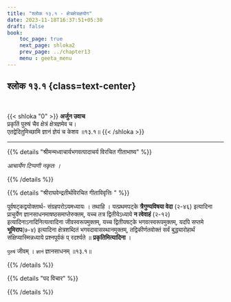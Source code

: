 ```yaml
---
title: "श्लोक १३.१ - क्षेत्रक्षेत्रज्ञयोग"
date: 2023-11-18T16:37:51+05:30
draft: false
book:
    toc_page: true
    next_page: shloka2
    prev_page: ../chapter13
    menu : geeta_menu
---
```




## श्लोक १३.१ {class=text-center}

<br/>

{{< shloka  "0"  >}}
**अर्जुन उवाच**  
प्रकृतिं पुरुषं चैव क्षेत्रं क्षेत्रज्ञमेव च।  
एतद्वेदितुमिच्छामि ज्ञानं ज्ञेयं च केशव ॥१३.१॥
{{< /shloka >}}

---


{{% details "श्रीमन्मध्वाचार्यभगवत्पादाचर्य विरचित  गीताभाष्य" %}}

*आचार्येण टिप्पणी नकृतः ।*

{{% /details %}}



{{% details "श्रीराघवेन्द्रतीर्थविरचित गीताविवृत्तिः " %}}

पूर्वषट्‌कद्वयोक्तार्थ- संग्रहपरोऽयमध्यायः । तथाहि । 
यत्प्रथमपट्के **त्रैगुण्यविषया वेदा** (२-४६) इत्यादिना 
प्राचुर्येण ज्ञानसाधनमाषष्ठसमाप्तेरुक्तम्‌,
यच्च तत्र द्वितीयेऽध्याये **न त्वेवाहं** (२-१२) 
इत्यादिनाऽनादिनित्यत्वादिना
जीवस्वरूपमुक्तम्‌, यच्च द्वितीयषट्के भगवत्स्वरूपमुक्तम्‌, 
यदपि सप्तमे **भूमिराप**(७-४) इत्यादिना 
क्षेत्रशब्दितं भगवदावासस्थानमुक्तम्‌, तद्विकीर्णतवोक्तं सर्वं
बुद्ध्यारोहार्थं संक्षिप्यास्मिन्नध्याये प्रश्नपूर्वकं प्
रदर्श्यते ॥ **प्रकृतिमित्यादिना** ।   

`पुरुषं` जीवम्‌ । `ज्ञानं` ज्ञानसाधनम्‌ ॥१३.१॥


{{% /details %}}



{{% details "पद विचार" %}}


{{% /details %}}
